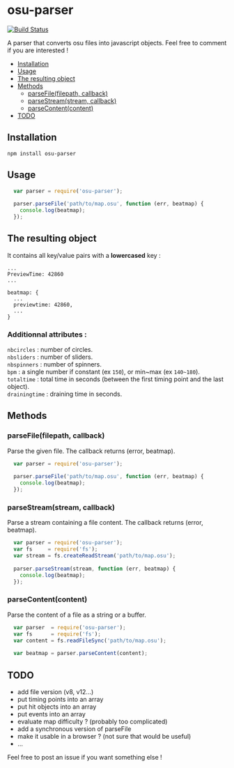 osu-parser
==========
[![Build Status](https://travis-ci.org/nojhamster/osu-parser.png?branch=master)](https://travis-ci.org/nojhamster/osu-parser)

A parser that converts osu files into javascript objects. Feel free to comment if you are interested !

- [Installation](#installation)
- [Usage](#usage)
- [The resulting object](#the-resulting-object)
- [Methods](#methods)
	- [parseFile(filepath, callback)](#parsefilefilepath-callback)
	- [parseStream(stream, callback)](#parsestreamstream-callback)
	- [parseContent(content)](#parsecontentcontent)
- [TODO](#todo)

## Installation

```
npm install osu-parser
```

## Usage

```javascript
  var parser = require('osu-parser');
  
  parser.parseFile('path/to/map.osu', function (err, beatmap) {
    console.log(beatmap);
  });
```

## The resulting object

It contains all key/value pairs with a **lowercased** key :
```
...
PreviewTime: 42860
...
```
```
beatmap: {
  ...
  previewtime: 42860,
  ...
}
```

### Additionnal attributes :  
`nbcircles` : number of circles.  
`nbsliders` : number of sliders.  
`nbspinners` : number of spinners.  
`bpm` : a single number if constant (ex `150`), or min~max (ex `140~180`).  
`totaltime` : total time in seconds (between the first timing point and the last object).  
`drainingtime` : draining time in seconds.  


## Methods

### parseFile(filepath, callback)
Parse the given file. The callback returns (error, beatmap).
```javascript
  var parser = require('osu-parser');
  
  parser.parseFile('path/to/map.osu', function (err, beatmap) {
    console.log(beatmap);
  });
```

### parseStream(stream, callback)
Parse a stream containing a file content. The callback returns (error, beatmap).
```javascript
  var parser = require('osu-parser');
  var fs     = require('fs');
  var stream = fs.createReadStream('path/to/map.osu');
  
  parser.parseStream(stream, function (err, beatmap) {
    console.log(beatmap);
  });
```

### parseContent(content)
Parse the content of a file as a string or a buffer.
```javascript
  var parser  = require('osu-parser');
  var fs      = require('fs');
  var content = fs.readFileSync('path/to/map.osu');
  
  var beatmap = parser.parseContent(content);
```

## TODO
- add file version (v8, v12...)
- put timing points into an array
- put hit objects into an array
- put events into an array
- evaluate map difficulty ? (probably too complicated)
- add a synchronous version of parseFile
- make it usable in a browser ? (not sure that would be useful)
- ...

Feel free to post an issue if you want something else !
